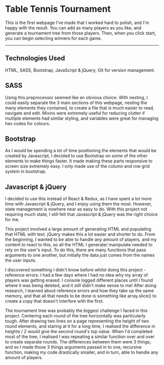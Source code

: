 # Table Tennis Tournament

This is the first webpage I've made that I worked hard to polish, and I'm happy with the result. You can add as many players as you like, and generate a tournament tree from those players. Then, when you click start, you can begin selecting winners for each game.

--- 

## Technologies Used
HTML, SASS, Bootstrap, JavaScript & jQuery; Git for version management.


## SASS
Using this preprocessor seemed like an obvious choice. With nesting, I could easily separate the 3 main sections of this webpage, nesting the many elements they contained, to create a file that is much easier to read, navigate and edit. Mixins were extremely useful for reducing clutter if multiple elements had similar styling, and variables were great for managing hex codes for colours.

## Bootstrap
As I would be spending a lot of time positioning the elements that would be created by Javascript, I decided to use Bootstrap on some of the other elements to make things faster. It made making these parts responsive to screen size extremely easy. I only made use of the column and row grid system in bootstrap.

## Javascript & jQuery
I decided to use this instead of React & Redux, as I have spent a lot more time with Javascript & jQuery, and I enjoy using them the most. However, state management is nowhere near as easy to do. With this project not requiring much state, I still felt that Javascript & jQuery was the right choice for me.

This project involved a large amount of generating HTML and populating that HTML with text. jQuery makes this a lot easier and shorter to do. From the beginning, I wanted to be able to handle any amount of players, and my content to react to this, so all the HTML I generate/ manipulate needed to rely on the user's input. To do this, there are many functions that pass arguments to one another, but initially the data just comes from the names the user inputs.

I discovered something I didn't know before whilst doing this project - reference errors. I had a few days where I had no idea why my array of players was getting erased. I console logged different places until I found where it was being deleted, and it still didn't make sense to me! After doing research, I learned about reference errors and how they take up the same memory, and that all that needs to be done is something like array.slice() to create a copy that doesn't interfere with the first. 

The tournament tree was probably the biggest challenge I faced in this project. Centering each round of the tree horizontally was particularly tough. After drawing two lines on a page representing the height of two round elements, and staring at it for a long time, I realised the difference in heights / 2 would give the second round's top value. When I'd completed most of the tree, I realised I was repeating a similar function over and over to create separate rounds. The differences between them were 3 things, and so I made those 3 things arguments passed in to one, recursive function, making my code drastically smaller, and in turn, able to handle any amount of players.